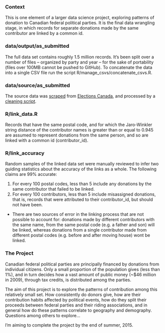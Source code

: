 ### Context

This is one element of a larger data science project, exploring patterns of donation to Canadian federal political parties. It is the final data wrangling stage, in which records for separate donations made by the same contributor are linked by a common id.

### data/output/as_submitted

The full data set contains roughly 1.5 million records. It’s been split over a number of files – organized by party and year – for the sake of portability (files over 100MB cannot be pushed to GitHub). To concatenate the data into a single CSV file run the script R/manage_csvs/concatenate_csvs.R.

### data/source/as_submitted

The source data was [scraped](https://github.com/leonL/federal-contributions-scraper) from [Elections Canada](http://www.elections.ca/WPAPPS/WPF/), and processed by a [cleaning script](https://github.com/leonL/federal-contributions-cleaning).

### R/link_data.R

Records that have the same postal code, and for which the Jaro-Winkler string distance of the contributor names is greater than or equal to 0.945 are assumed to represent donations from the same person, and so are linked with a common id (contributor_id).

### R/link_accuracy

Random samples of the linked data set were manually reviewed to infer two guiding statistics about the accuracy of the links as a whole. The following claims are 99% accurate:

1. For every 100 postal codes, less than 5 include any donations by the same contributor that failed to be linked.
2. For every 100 contributors, less than 5 include misassigned donations, that is, records that were attributed to their contributor_id, but should not have been.

* There are two sources of error in the linking process that are not possible to account for: donations made by different contributors with the same name, from the same postal code (e.g. a father and son) will be linked, whereas donations from a single contributor made from different postal codes (e.g. before and after moving house) wont be linked.

### The Project

Canadian federal political parties are principally financed by donations from individual citizens. Only a small proportion of the population gives (less than 1%), and in turn decides how a vast amount of public money (~$46 million in 2009), through tax credits, is distributed among the parties.

The aim of this project is to explore the patterns of contribution among this relatively small set. How consistently do donors give, how are their contribution habits affected by political events, how do they split their proceeds between federal parties and their riding associations, and in general how do these patterns correlate to geography and demography. Questions among others to explore...

I’m aiming to complete the project by the end of summer, 2015.
